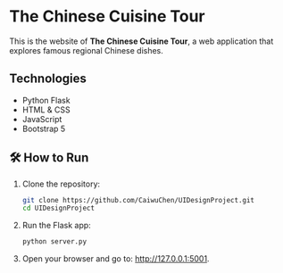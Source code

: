 # The Chinese Cuisine Tour 

This is the website of **The Chinese Cuisine Tour**, a web application that explores famous regional Chinese dishes.

## Technologies

- Python Flask 
- HTML & CSS
- JavaScript
- Bootstrap 5

## 🛠️ How to Run

1. Clone the repository:
   ```bash
   git clone https://github.com/CaiwuChen/UIDesignProject.git
   cd UIDesignProject
   ```
2. Run the Flask app:
   ```bash
   python server.py
   ```
3. Open your browser and go to:
   http://127.0.0.1:5001.
